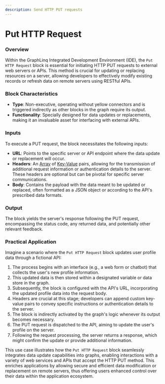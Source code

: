 ```yaml
---
description: Send HTTP PUT requests
---
```


# Put HTTP Request

### **Overview**

Within the GraphLinq Integrated Development Environment (IDE), the `Put HTTP Request` block is essential for initiating HTTP PUT requests to external web servers or APIs. This method is crucial for updating or replacing resources on a server, allowing developers to effectively modify existing records or refresh data on remote servers using RESTful APIs.

### **Block Characteristics**

* **Type**: Non-executive, operating without yellow connectors and is triggered indirectly as other blocks in the graph require its output.
* **Functionality**: Specially designed for data updates or replacements, making it an invaluable asset for interfacing with external APIs.

### **Inputs**

To execute a PUT request, the block necessitates the following inputs:

* **URL**: Points to the specific server or API endpoint where the data update or replacement will occur.
* **Headers**: An [Array](../array/) of [Key-Value](../base-variable/keyvalue.md) pairs, allowing for the transmission of additional request information or authentication details to the server. These headers are optional but can be pivotal for specific server communications.
* **Body**: Contains the payload with the data meant to be updated or replaced, often formatted as a JSON object or according to the API's prescribed data formats.

### **Output**

The block yields the server's response following the PUT request, encompassing the status code, any returned data, and potentially other relevant feedback.

### **Practical Application**

Imagine a scenario where the `Put HTTP Request` block updates user profile data through a fictional API:

1. The process begins with an interface (e.g., a web form or chatbot) that collects the user's new profile information.
2. This updated data is then stored within a designated variable or data store in the graph.
3. Subsequently, the block is configured with the API's URL, incorporating the updated profile data into the request body.
4. Headers are crucial at this stage; developers can append custom key-value pairs to convey specific instructions or authentication details to the server.
5. The block is indirectly activated by the graph's logic whenever its output becomes necessary.
6. The PUT request is dispatched to the API, aiming to update the user's profile on the server.
7. Following the request processing, the server returns a response, which might confirm the update or provide additional information.

This use case illustrates how the `Put HTTP Request` block seamlessly integrates data update capabilities into graphs, enabling interactions with a variety of web services and APIs that accept the HTTP PUT method. This enriches applications by allowing secure and efficient data modification or replacement on remote servers, thus offering users enhanced control over their data within the application ecosystem.
